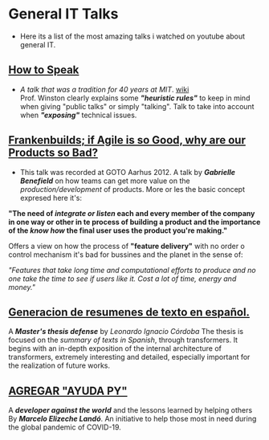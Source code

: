 
# General IT Talks
- Here its a list of the most amazing talks i watched on youtube about general IT. 


## [How to Speak](https://www.youtube.com/watch?v=Unzc731iCUY&ab_channel=MITOpenCourseWare)
- *A talk that was a tradition for 40 years at MIT*. [wiki](https://en.wikipedia.org/wiki/Patrick_Winston)\
Prof. Winston clearly explains some ***"heuristic rules"*** to keep in mind when giving "public talks" or simply "talking".
Talk to take into account when ***"exposing"*** technical issues.



## [Frankenbuilds; if Agile is so Good, why are our Products so Bad?](https://www.youtube.com/watch?v=2JNXx8VdbAE&ab_channel=GOTOConferences)
- This talk was recorded at GOTO Aarhus 2012. 
A talk by ***Gabrielle Benefield*** on how teams can get more value on the *production/development* of products. 
More or les the basic concept expresed here it's: 

**"The need of *integrate or listen* each and every member of the company in 
one way or other in te process of building a product and the importance of 
the *know how* the final user uses the product you're making."**

Offers a view on how the process of **"feature delivery"** with no order o 
control mechanism it's bad for bussines and  the planet in the sense of:

*"Features that take long time and computational efforts to produce and no one 
take the time to see if users like it. Cost a lot of time, energy and money."*
## [Generacion de resumenes de texto en español.](https://www.youtube.com/watch?v=6TZbdWj3MxE&ab_channel=Datamininguba)
A ***Master's thesis defense*** by *Leonardo Ignacio Córdoba*
The thesis is focused on the *summary of texts in Spanish*, through transformers.
It begins with an in-depth exposition of the internal architecture of transformers, 
extremely interesting and detailed, especially important for the realization of future works.

<!-- ## [Should Computers Run the World? - with Hannah Fry](https://www.youtube.com/watch?v=Rzhpf1Ai7Z4&ab_channel=TheRoyalInstitution) -->

## [AGREGAR "AYUDA PY"](https://www.youtube.com/watch?v=vtIxkRnQxvk&feature=youtu.be&ab_channel=DjangoConUS)
A ***developer against the world*** and the lessons learned by helping others By ***Marcelo Elizeche Landó***.
An initiative to help those most in need during the global pandemic of COVID-19.
